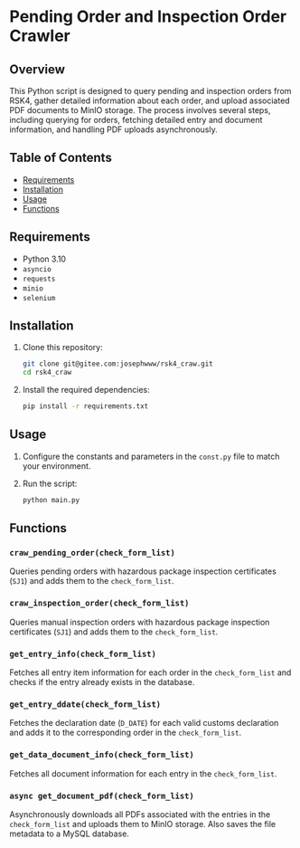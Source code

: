 # Pending Order and Inspection Order Crawler

## Overview

This Python script is designed to query pending and inspection orders from RSK4, gather detailed information about each order, and upload associated PDF documents to MinIO storage. The process involves several steps, including querying for orders, fetching detailed entry and document information, and handling PDF uploads asynchronously.

## Table of Contents

- [Requirements](#requirements)
- [Installation](#installation)
- [Usage](#usage)
- [Functions](#functions)


## Requirements

- Python 3.10
- `asyncio`
- `requests`
- `minio`
- `selenium`

## Installation

1. Clone this repository:
    ```bash
    git clone git@gitee.com:josephwww/rsk4_craw.git
    cd rsk4_craw
    ```

2. Install the required dependencies:
    ```bash
    pip install -r requirements.txt
    ```

## Usage

1. Configure the constants and parameters in the `const.py` file to match your environment.

2. Run the script:
    ```bash
    python main.py
    ```

## Functions

### `craw_pending_order(check_form_list)`

Queries pending orders with hazardous package inspection certificates (`SJ1`) and adds them to the `check_form_list`.

### `craw_inspection_order(check_form_list)`

Queries manual inspection orders with hazardous package inspection certificates (`SJ1`) and adds them to the `check_form_list`.

### `get_entry_info(check_form_list)`

Fetches all entry item information for each order in the `check_form_list` and checks if the entry already exists in the database.

### `get_entry_ddate(check_form_list)`

Fetches the declaration date (`D_DATE`) for each valid customs declaration and adds it to the corresponding order in the `check_form_list`.

### `get_data_document_info(check_form_list)`

Fetches all document information for each entry in the `check_form_list`.

### `async get_document_pdf(check_form_list)`

Asynchronously downloads all PDFs associated with the entries in the `check_form_list` and uploads them to MinIO storage. Also saves the file metadata to a MySQL database.
